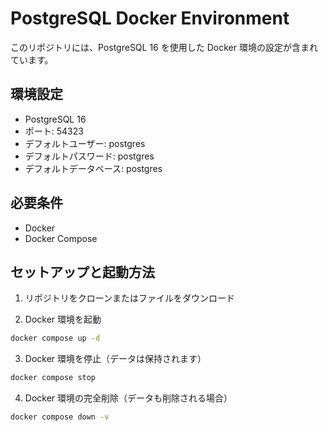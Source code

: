 # PostgreSQL Docker Environment

このリポジトリには、PostgreSQL 16 を使用した Docker 環境の設定が含まれています。

## 環境設定

- PostgreSQL 16
- ポート: 54323
- デフォルトユーザー: postgres
- デフォルトパスワード: postgres
- デフォルトデータベース: postgres

## 必要条件

- Docker
- Docker Compose

## セットアップと起動方法

1. リポジトリをクローンまたはファイルをダウンロード

2. Docker 環境を起動

```bash
docker compose up -d
```

3. Docker 環境を停止（データは保持されます）

```bash
docker compose stop
```

4. Docker 環境の完全削除（データも削除される場合）

```bash
docker compose down -v
```
